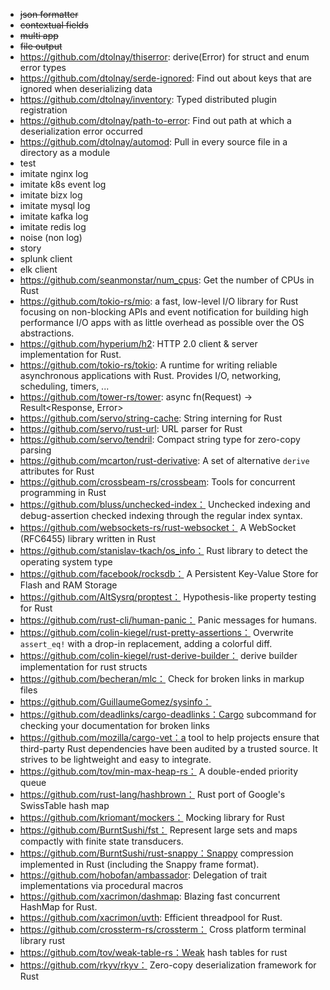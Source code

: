 - ~~json formatter~~
- ~~contextual fields~~
- ~~multi app~~
- ~~file output~~
- https://github.com/dtolnay/thiserror: derive(Error) for struct and enum error types 
- https://github.com/dtolnay/serde-ignored: Find out about keys that are ignored when deserializing data 
- https://github.com/dtolnay/inventory: Typed distributed plugin registration
- https://github.com/dtolnay/path-to-error: Find out path at which a deserialization error occurred 
- https://github.com/dtolnay/automod: Pull in every source file in a directory as a module
- test
- imitate nginx log
- imitate k8s event log
- imitate bizx log
- imitate mysql log
- imitate kafka log
- imitate redis log
- noise (non log)
- story
- splunk client
- elk client
- https://github.com/seanmonstar/num_cpus: Get the number of CPUs in Rust 
- https://github.com/tokio-rs/mio:  a fast, low-level I/O library for Rust focusing on non-blocking APIs and event notification for building high performance I/O apps with as little overhead as possible over the OS abstractions.
- https://github.com/hyperium/h2: HTTP 2.0 client & server implementation for Rust. 
- https://github.com/tokio-rs/tokio: A runtime for writing reliable asynchronous applications with Rust. Provides I/O, networking, scheduling, timers, ... 
- https://github.com/tower-rs/tower: async fn(Request) -> Result<Response, Error> 
- https://github.com/servo/string-cache: String interning for Rust 
- https://github.com/servo/rust-url: URL parser for Rust 
- https://github.com/servo/tendril: Compact string type for zero-copy parsing 
- https://github.com/mcarton/rust-derivative: A set of alternative `derive` attributes for Rust 
- https://github.com/crossbeam-rs/crossbeam: Tools for concurrent programming in Rust 
- https://github.com/bluss/unchecked-index： Unchecked indexing and debug-assertion checked indexing through the regular index syntax. 
- https://github.com/websockets-rs/rust-websocket： A WebSocket (RFC6455) library written in Rust 
- https://github.com/stanislav-tkach/os_info： Rust library to detect the operating system type 
- https://github.com/facebook/rocksdb： A Persistent Key-Value Store for Flash and RAM Storage
- https://github.com/AltSysrq/proptest： Hypothesis-like property testing for Rust 
- https://github.com/rust-cli/human-panic： Panic messages for humans.
- https://github.com/colin-kiegel/rust-pretty-assertions： Overwrite `assert_eq!` with a drop-in replacement, adding a colorful diff. 
- https://github.com/colin-kiegel/rust-derive-builder： derive builder implementation for rust structs 
- https://github.com/becheran/mlc： Check for broken links in markup files 
- https://github.com/GuillaumeGomez/sysinfo： 
- https://github.com/deadlinks/cargo-deadlinks：Cargo subcommand for checking your documentation for broken links 
- https://github.com/mozilla/cargo-vet：a tool to help projects ensure that third-party Rust dependencies have been audited by a trusted source. It strives to be lightweight and easy to integrate.
- https://github.com/tov/min-max-heap-rs： A double-ended priority queue 
- https://github.com/rust-lang/hashbrown： Rust port of Google's SwissTable hash map 
- https://github.com/kriomant/mockers： Mocking library for Rust 
- https://github.com/BurntSushi/fst： Represent large sets and maps compactly with finite state transducers. 
- https://github.com/BurntSushi/rust-snappy：Snappy compression implemented in Rust (including the Snappy frame format). 
- https://github.com/hobofan/ambassador: Delegation of trait implementations via procedural macros 
- https://github.com/xacrimon/dashmap: Blazing fast concurrent HashMap for Rust. 
- https://github.com/xacrimon/uvth: Efficient threadpool for Rust. 
- https://github.com/crossterm-rs/crossterm： Cross platform terminal library rust 
- https://github.com/tov/weak-table-rs：Weak hash tables for rust
- https://github.com/rkyv/rkyv： Zero-copy deserialization framework for Rust 
